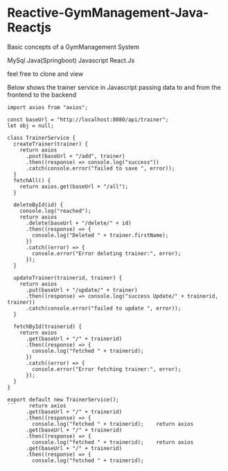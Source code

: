 # Reactive-GymManagement-Java-Reactjs

Basic concepts of a GymManagement System

MySql
Java(Springboot)
Javascript
React.Js

feel free to clone and view

Below shows the trainer service in Javascript passing data to and from the frontend to the backend

```
import axios from "axios";

const baseUrl = "http://localhost:8080/api/trainer";
let obj = null;

class TrainerService {
  createTrainer(trainer) {
    return axios
      .post(baseUrl + "/add", trainer)
      .then((response) => console.log("success"))
      .catch(console.error("failed to save ", error));
  }
  fetchAll() {
    return axios.get(baseUrl + "/all");
  }

  deleteById(id) {
    console.log("reached");
    return axios
      .delete(baseUrl + "/delete/" + id)
      .then((response) => {
        console.log("Deleted " + trainer.firstName);
      })
      .catch((error) => {
        console.error("Error deleting trainer:", error);
      });
  }

  updateTrainer(trainerid, trainer) {
    return axios
      .put(baseUrl + "/update/" + trainer)
      .then((response) => console.log("success Update/" + trainerid, trainer))
      .catch(console.error("failed to update ", error));
  }

  fetchById(trainerid) {
    return axios
      .get(baseUrl + "/" + trainerid)
      .then((response) => {
        console.log("fetched " + trainerid);
      })
      .catch((error) => {
        console.error("Error fetching trainer:", error);
      });
  }
}

export default new TrainerService();
```    return axios
      .get(baseUrl + "/" + trainerid)
      .then((response) => {
        console.log("fetched " + trainerid);    return axios
      .get(baseUrl + "/" + trainerid)
      .then((response) => {
        console.log("fetched " + trainerid);    return axios
      .get(baseUrl + "/" + trainerid)
      .then((response) => {
        console.log("fetched " + trainerid);
